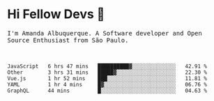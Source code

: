 # Hi Fellow Devs :wave:
   
<p>
  <samp>
    I'm Amanda Albuquerque. A Software developer and Open Source Enthusiast from São Paulo.
  </samp>

  
<!--   [![Twitter Follow](https://img.shields.io/twitter/follow/alalbux?style=social)](https://www.twitter.com/alalbux)
  [![Linkedin Badge](https://img.shields.io/badge/-alalbux-blue?style=flat-square&logo=Linkedin&logoColor=white&link=https://www.linkedin.com/in/alalbux/)](https://www.linkedin.com/in/alalbux/)
  [![Medium Badge](https://img.shields.io/badge/-alalbux-black?style=flat-square&logo=Medium&logoColor=white&link=https://medium.com/@alalbux)](https://medium.com/@alalbux) -->
</p>

  <br/>
  

<!--START_SECTION:waka-->
```text
JavaScript   6 hrs 47 mins   ██████████▓░░░░░░░░░░░░░░   42.91 % 
Other        3 hrs 31 mins   █████▓░░░░░░░░░░░░░░░░░░░   22.30 % 
Vue.js       1 hr 52 mins    ███░░░░░░░░░░░░░░░░░░░░░░   11.81 % 
YAML         1 hr 4 mins     █▓░░░░░░░░░░░░░░░░░░░░░░░   06.76 % 
GraphQL      44 mins         █░░░░░░░░░░░░░░░░░░░░░░░░   04.63 % 
```
<!--END_SECTION:waka-->


